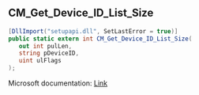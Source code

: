 ## CM_Get_Device_ID_List_Size

```csharp
[DllImport("setupapi.dll", SetLastError = true)]
public static extern int CM_Get_Device_ID_List_Size(
   out int pulLen,
   string pDeviceID,
   uint ulFlags
);
```

Microsoft documentation: [Link](https://docs.microsoft.com/en-us/windows/win32/api/cfgmgr32/nf-cfgmgr32-cm_get_device_id_list_sizea)
